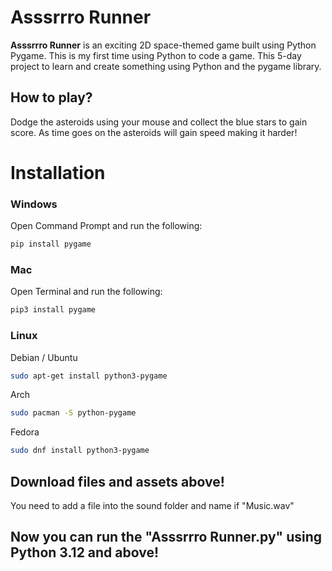 # Asssrrro Runner

**Asssrrro Runner** is an exciting 2D space-themed game built using Python Pygame. This is my first time using Python to code a game. This 5-day project to learn and create something using Python and the pygame library.

## How to play?
Dodge the asteroids using your mouse and collect the blue stars to gain score. As time goes on the asteroids will gain speed making it harder!

# Installation
### Windows

Open Command Prompt and run the following:

```sh
pip install pygame
```

### Mac

Open Terminal and run the following:

```sh
pip3 install pygame
```

### Linux

Debian / Ubuntu

```sh
sudo apt-get install python3-pygame
```

Arch

```sh
sudo pacman -S python-pygame
```

Fedora

```sh
sudo dnf install python3-pygame
```
## Download files and assets above!
You need to add a file into the sound folder and name if "Music.wav"

## Now you can run the "Asssrrro Runner.py" using Python 3.12 and above!
